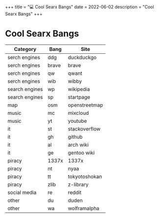 +++
title = "💻 Cool Searx Bangs"
date = 2022-06-02
description = "Cool Searx Bangs"
+++

# Cool Searx Bangs

| Category       | Bang  | Site          |
|----------------|-------|---------------|
| serch engines  | ddg   | duckduckgo    |
| serch engines  | brave | brave         |
| serch engines  | qw    | qwant         |
| serch engines  | wib   | wibby         |
| search engines | wp    | wikipedia     |
| search engines | sp    | startpage     |
| map            | osm   | openstreetmap |
| music          | mc    | mixcloud      |
| music          | yt    | youtube       |
| it             | st    | stackoverflow |
| it             | gh    | github        |
| it             | al    | arch wiki     |
| it             | ge    | gentoo wiki   |
| piracy         | 1337x | 1337x         |
| piracy         | nt    | nyaa          |
| piracy         | tt    | tokyotoshokan |
| piracy         | zlib  | z-library     |
| social media   | re    | reddit        |
| other          | du    | duden         |
| other          | wa    | wolframalpha  |


